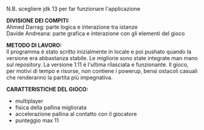 N.B. scegliere jdk 13 per far funzionare l'applicazione

<b>DIVISIONE DEI COMPITI:</b> <br>
Ahmed Darrag: parte logica e interazione tra istanze <br>
Davide Andreana: parte grafica e interazione con gli elementi del gioco

<b>METODO DI LAVORO:</b> <br>
Il programma è stato scritto inizialmente in locale e poi pushato quando la versione era abbastanza stabile. 
Le migliorie sono state integrate man mano sul repository.
La versione 1.11 è l'ultima rilasciata e funzionante. 
Il gioco, per motivi di tempo e risorse, non contiene i powerup, bensì ostacoli casuali che renderanno la partita più impegnativa.

<b>CARATTERISTICHE DEL GIOCO:</b> <br>
- multiplayer
- fisica della pallina migliorata
- accelerazione pallina al contatto con il giocatore
- punteggio max 11
